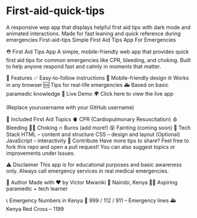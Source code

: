 # First-aid-quick-tips
A responsive wep app that displays helpful first aid tips with dark mode and animated interactions. Made for fast leaning and quick reference during emergencies
First-aid-tips
Simple First Aid Tips App For Emergencies

⛑️ First Aid Tips App
A simple, mobile-friendly web app that provides quick first aid tips for common emergencies like CPR, bleeding, and choking.
Built to help anyone respond fast and calmly in moments that matter.

📌 Features
✅ Easy-to-follow instructions
📱 Mobile-friendly design
🌐 Works in any browser
🆘 Tips for real-life emergencies
🚑 Based on basic paramedic knowledge
🚀 Live Demo
🌍 Click here to view the live app

(Replace yourusername with your GitHub username)

🧠 Included First Aid Topics
🫀 CPR (Cardiopulmonary Resuscitation)
🩸 Bleeding
😮‍💨 Choking
🔥 Burns (add more!)
😵 Fainting (coming soon)
📁 Tech Stack
HTML – content and structure
CSS – design and layout
(Optional) JavaScript – interactivity
🤝 Contribute
Have more tips to share?
Feel free to fork this repo and open a pull request!
You can also suggest topics or improvements under Issues.

⚠️ Disclaimer
This app is for educational purposes and basic awareness only.
Always call emergency services in real medical emergencies.

👤 Author
Made with ❤️ by Victor Mwaniki
📍 Nairobi, Kenya
🧑‍⚕️ Aspiring paramedic + tech learner

📞 Emergency Numbers in Kenya
🚨 999 / 112 / 911 – Emergency lines
🚑 Kenya Red Cross – 1199
